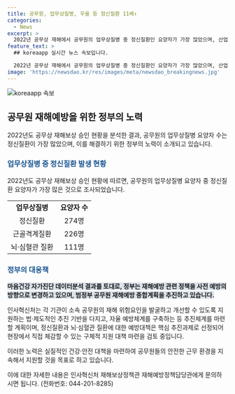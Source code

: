 ```yaml
---
title: 공무원, 업무상질병, 우울 등 정신질환 11배↑
categories:
  - News
excerpt: >
  2022년 공무상 재해에서 공무원의 업무상질병 중 정신질환인 요양자가 가장 많았으며, 산업재해보다 11배 많은 것으로 파악됐다. 이에 인사혁신처는 사전 예방을 강화하기로 하고, 공무원의 재해 위험요인을 개선하고 체계를 구축하는 등의 계획을 세웠다. 또한, 정신질환과 뇌·심혈관 질환에 대한 예방대책을 마련하고 안전한 근무환경을 지원할 계획이다.
feature_text: >
  ## koreaapp 실시간 뉴스 속보입니다.

  2022년 공무상 재해에서 공무원의 업무상질병 중 정신질환인 요양자가 가장 많았으며, 산업재해보다 11배 많은 것으로 파악됐다. 이에 인사혁신처는 사전 예방을 강화하기로 하고, 공무원의 재해 위험요인을 개선하고 체계를 구축하는 등의 계획을 세웠다. 또한, 정신질환과 뇌·심혈관 질환에 대한 예방대책을 마련하고 안전한 근무환경을 지원할 계획이다.
image: 'https://newsdao.kr/res/images/meta/newsdao_breakingnews.jpg'
---
```


<p><img src="https://newsdao.kr/res/images/meta/newsdao_breakingnews.jpg" alt="koreaapp 속보" /></p>

<h2 data-ke-size="size26">공무원 재해예방을 위한 정부의 노력</h2>

<p data-ke-size="size16">2022년도 공무상 재해보상 승인 현황을 분석한 결과, 공무원의 업무상질병 요양자 수는 정신질환이 가장 많았으며, 이를 해결하기 위한 정부의 노력이 소개되고 있습니다.</p>

<h3><b><span style="color: #1a5490;">업무상질병 중 정신질환 발생 현황</span></b></h3>

<p data-ke-size="size16">2022년도 공무상 재해보상 승인 현황에 따르면, 공무원의 업무상질병 요양자 중 정신질환 요양자가 가장 많은 것으로 조사되었습니다.</p>

<table>
    <tr>
        <td style="text-align: center; height: 17px;"><b>업무상질병</b></td>
        <td style="text-align: center; height: 17px;"><b>요양자 수</b></td>
    </tr>
    <tr>
        <td style="text-align: center; height: 17px;">정신질환</td>
        <td style="text-align: center; height: 17px;">274명</td>
    </tr>
    <tr>
        <td style="text-align: center; height: 17px;">근골격계질환</td>
        <td style="text-align: center; height: 17px;">226명</td>
    </tr>
    <tr>
        <td style="text-align: center; height: 17px;">뇌·심혈관 질환</td>
        <td style="text-align: center; height: 17px;">111명</td>
    </tr>
</table>

<h3><b><span style="color: #1a5490;">정부의 대응책</span></b></h3>

<p data-ke-size="size16"><b><span style="background-color: #21538527;">마음건강 자가진단 데이터분석 결과를 토대로, 정부는 재해예방 관련 정책을 사전 예방의 방향으로 변경하고 있으며, 범정부 공무원 재해예방 종합계획을 추진하고 있습니다.</span></b></p>

<p data-ke-size="size16">인사혁신처는 각 기관이 소속 공무원의 재해 위험요인을 발굴하고 개선할 수 있도록 지원하는 법·제도적인 추진 기반을 다지고, 자율 예방체계를 구축하는 등 추진체계를 마련할 계획이며, 정신질환과 뇌·심혈관 질환에 대한 예방대책은 핵심 추진과제로 선정되어 현장에서 직접 체감할 수 있는 구체적 지원 대책 마련을 검토 중입니다.</p>

<p data-ke-size="size16">이러한 노력은 실질적인 건강·안전 대책을 마련하여 공무원들의 안전한 근무 환경을 지속해서 지원할 것을 목표로 하고 있습니다.</p>

<p data-ke-size="size16">이에 대한 자세한 내용은 인사혁신처 재해보상정책관 재해예방정책담당관에게 문의하시면 됩니다. (전화번호: 044-201-8285)</p>

<p data-ke-size="size16">&nbsp;</p>

